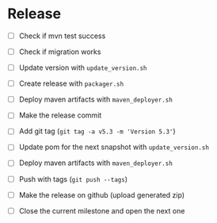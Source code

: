 Release
=======

- [ ] Check if mvn test success
- [ ] Check if migration works
- [ ] Update version with `update_version.sh`
- [ ] Create release with `packager.sh`
- [ ] Deploy maven artifacts with `maven_deployer.sh`
- [ ] Make the release commit
- [ ] Add git tag (`git tag -a v5.3 -m 'Version 5.3'`)
- [ ] Update pom for the next snapshot with `update_version.sh`
- [ ] Deploy maven artifacts with `maven_deployer.sh`
- [ ] Push with tags (`git push --tags`)
- [ ] Make the release on github (upload generated zip)
- [ ] Close the current milestone and open the next one

